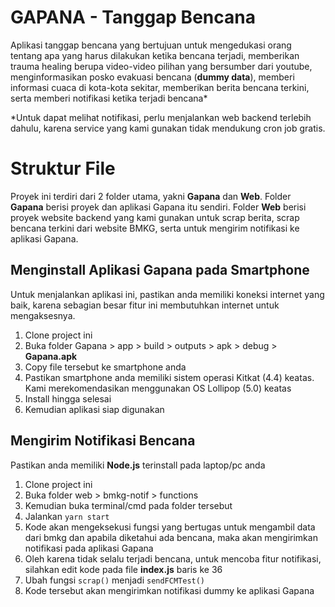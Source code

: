 # GAPANA - Tanggap Bencana

Aplikasi tanggap bencana yang bertujuan untuk mengedukasi orang tentang apa yang harus dilakukan ketika bencana terjadi, memberikan trauma healing berupa video-video pilihan yang bersumber dari youtube, menginformasikan posko evakuasi bencana (**dummy data**), memberi informasi cuaca di kota-kota sekitar, memberikan berita bencana terkini, serta memberi notifikasi ketika terjadi bencana*

*Untuk dapat melihat notifikasi, perlu menjalankan web backend terlebih dahulu, karena service yang kami gunakan tidak mendukung cron job gratis.

# Struktur File

Proyek ini terdiri dari 2 folder utama, yakni **Gapana** dan **Web**.
Folder **Gapana** berisi proyek dan aplikasi Gapana itu sendiri.
Folder **Web** berisi proyek website backend yang kami gunakan untuk scrap berita, scrap bencana terkini dari website BMKG, serta untuk mengirim notifikasi ke aplikasi Gapana.

## Menginstall Aplikasi Gapana pada Smartphone

Untuk menjalankan aplikasi ini, pastikan anda memiliki koneksi internet yang baik, karena sebagian besar fitur ini membutuhkan internet untuk mengaksesnya.

 1. Clone project ini
 2. Buka folder Gapana > app > build > outputs > apk > debug > **Gapana.apk**
 3. Copy file tersebut ke smartphone anda
 4. Pastikan smartphone anda memiliki sistem operasi Kitkat (4.4) keatas. Kami merekomendasikan menggunakan OS Lollipop (5.0) keatas
 5. Install hingga selesai
 6. Kemudian aplikasi siap digunakan

## Mengirim Notifikasi Bencana

Pastikan anda memiliki **Node.js** terinstall pada laptop/pc anda

1. Clone project ini
2. Buka folder web > bmkg-notif > functions
3. Kemudian buka terminal/cmd pada folder tersebut
4. Jalankan `yarn start`
5. Kode akan mengeksekusi fungsi yang bertugas untuk mengambil data dari bmkg dan apabila diketahui ada bencana, maka akan mengirimkan notifikasi pada aplikasi Gapana
6. Oleh karena tidak selalu terjadi bencana, untuk mencoba fitur notifikasi, silahkan edit kode pada file **index.js** baris ke 36
7. Ubah fungsi `scrap()` menjadi `sendFCMTest()`
8. Kode tersebut akan mengirimkan notifikasi dummy ke aplikasi Gapana
